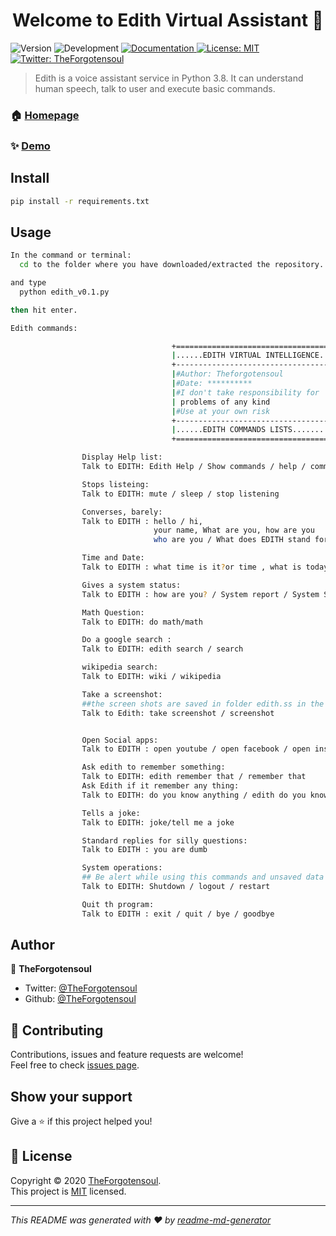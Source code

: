 <h1 align="center">Welcome to Edith Virtual Assistant 👋</h1>
<p>
  <img alt="Version" src="https://img.shields.io/badge/version-V0.1-blue.svg?cacheSeconds=2592000" />
  <img alt="Development" src="https://img.shields.io/badge/Development-inprogess-orange.svg?cacheSeconds=2592000" />
  <a href="https://github.com/TheForgotensoul/Edith-Virtual-Assistant" target="_blank">
    <img alt="Documentation" src="https://img.shields.io/badge/documentation-yes-brightgreen.svg" />
  </a>
  <a href="https://github.com/TheForgotensoul/Edith-Virtual-Assistant/blob/master/LICENSE" target="_blank">
    <img alt="License: MIT" src="https://img.shields.io/badge/License-MIT-yellow.svg" />
  </a>
  <a href="https://twitter.com/TheForgotensoul" target="_blank">
    <img alt="Twitter: TheForgotensoul" src="https://img.shields.io/twitter/follow/TheForgotensoul.svg?style=social" />
  </a>
</p>

> Edith is a voice assistant service in Python 3.8. It can understand human speech, talk to user and execute basic commands.

### 🏠 [Homepage](https://github.com/TheForgotensoul/Edith-Virtual-Assistant)

### ✨ [Demo](https://github.com/TheForgotensoul/Edith-Virtual-Assistant)

## Install

```sh
pip install -r requirements.txt
```

## Usage

```sh
In the command or terminal:
  cd to the folder where you have downloaded/extracted the repository.

and type
  python edith_v0.1.py

then hit enter.

Edith commands:

                                    +=======================================+
                                    |......EDITH VIRTUAL INTELLIGENCE.......|
                                    +---------------------------------------+
                                    |#Author: Theforgotensoul               |
                                    |#Date: **********                      |
                                    |#I don't take responsibility for       |
                                    | problems of any kind                  |
                                    |#Use at your own risk                  |
                                    +---------------------------------------+
                                    |......EDITH COMMANDS LISTS.............|
                                    +=======================================+

                Display Help list:
                Talk to EDITH: Edith Help / Show commands / help / commands

                Stops listeing:
                Talk to EDITH: mute / sleep / stop listening

                Converses, barely:
                Talk to EDITH : hello / hi,
                                your name, What are you, how are you
                                who are you / What does EDITH stand for / what is edith?

                Time and Date:
                Talk to EDITH : what time is it?or time , what is today date or simply date

                Gives a system status:
                Talk to EDITH : how are you? / System report / System Status

                Math Question:
                Talk to EDITH: do math/math

                Do a google search :
                Talk to EDITH: edith search / search

                wikipedia search:
                Talk to EDITH: wiki / wikipedia

                Take a screenshot:
                ##the screen shots are saved in folder edith.ss in the main directory
                Talk to Edith: take screenshot / screenshot


                Open Social apps:
                Talk to EDITH : open youtube / open facebook / open instagram

                Ask edith to remember something:
                Talk to EDITH: edith remember that / remember that
                Ask Edith if it remember any thing:
                Talk to EDITH: do you know anything / edith do you know anything

                Tells a joke:
                Talk to EDITH: joke/tell me a joke

                Standard replies for silly questions:
                Talk to EDITH : you are dumb

                System operations:
                ## Be alert while using this commands and unsaved data will to lost.
                Talk to EDITH: Shutdown / logout / restart

                Quit th program:
                Talk to EDITH : exit / quit / bye / goodbye

```

## Author

👤 **TheForgotensoul**

- Twitter: [@TheForgotensoul](https://twitter.com/TheForgotensoul)
- Github: [@TheForgotensoul](https://github.com/TheForgotensoul)

## 🤝 Contributing

Contributions, issues and feature requests are welcome!<br />Feel free to check [issues page](https://github.com/TheForgotensoul/Edith-Virtual-Assistant/blob/master/LICENSE).

## Show your support

Give a ⭐️ if this project helped you!

## 📝 License

Copyright © 2020 [TheForgotensoul](https://github.com/TheForgotensoul).<br />
This project is [MIT](https://github.com/TheForgotensoul/Edith-Virtual-Assistant/blob/master/LICENSE) licensed.

---

_This README was generated with ❤️ by [readme-md-generator](https://github.com/kefranabg/readme-md-generator)_
